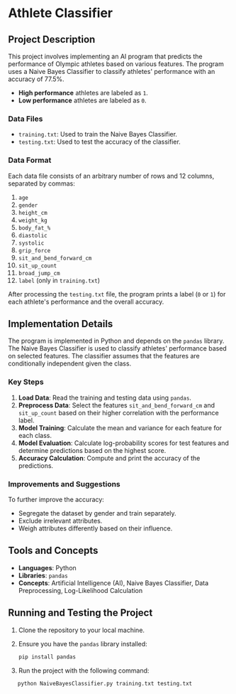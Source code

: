 # Athlete Classifier

## Project Description

This project involves implementing an AI program that predicts the performance of Olympic athletes based on various features. The program uses a Naive Bayes Classifier to classify athletes' performance with an accuracy of 77.5%.

- **High performance** athletes are labeled as `1`.
- **Low performance** athletes are labeled as `0`.

### Data Files

- `training.txt`: Used to train the Naive Bayes Classifier.
- `testing.txt`: Used to test the accuracy of the classifier.

### Data Format

Each data file consists of an arbitrary number of rows and 12 columns, separated by commas:
1. `age`
2. `gender`
3. `height_cm`
4. `weight_kg`
5. `body_fat_%`
6. `diastolic`
7. `systolic`
8. `grip_force`
9. `sit_and_bend_forward_cm`
10. `sit_up_count`
11. `broad_jump_cm`
12. `label` (only in `training.txt`)

After processing the `testing.txt` file, the program prints a label (`0` or `1`) for each athlete's performance and the overall accuracy.

## Implementation Details

The program is implemented in Python and depends on the `pandas` library. The Naive Bayes Classifier is used to classify athletes' performance based on selected features. The classifier assumes that the features are conditionally independent given the class.

### Key Steps

1. **Load Data**: Read the training and testing data using `pandas`.
2. **Preprocess Data**: Select the features `sit_and_bend_forward_cm` and `sit_up_count` based on their higher correlation with the performance label.
3. **Model Training**: Calculate the mean and variance for each feature for each class.
4. **Model Evaluation**: Calculate log-probability scores for test features and determine predictions based on the highest score.
5. **Accuracy Calculation**: Compute and print the accuracy of the predictions.

### Improvements and Suggestions

To further improve the accuracy:
- Segregate the dataset by gender and train separately.
- Exclude irrelevant attributes.
- Weigh attributes differently based on their influence.

## Tools and Concepts

- **Languages**: Python
- **Libraries**: `pandas`
- **Concepts**: Artificial Intelligence (AI), Naive Bayes Classifier, Data Preprocessing, Log-Likelihood Calculation

## Running and Testing the Project

1. Clone the repository to your local machine.

2. Ensure you have the `pandas` library installed:
   ```bash
   pip install pandas

3. Run the project with the following command:
```bash
   python NaiveBayesClassifier.py training.txt testing.txt